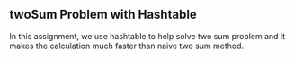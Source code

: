 ## twoSum Problem with Hashtable

In this assignment, we use hashtable to help solve two sum problem and it makes the calculation much faster than naive two sum method.
